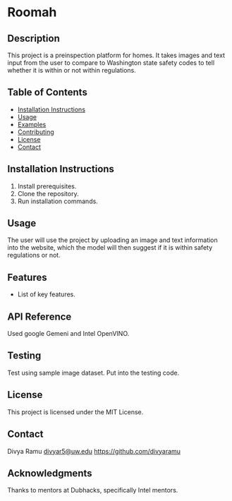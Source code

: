 # Roomah

## Description
This project is a preinspection platform for homes. It takes images and text input from the user to compare to Washington state safety codes
to tell whether it is within or not within regulations.

## Table of Contents
- [Installation Instructions](#installation-instructions)
- [Usage](#usage)
- [Examples](#examples)
- [Contributing](#contributing)
- [License](#license)
- [Contact](#contact)

## Installation Instructions
1. Install prerequisites.
2. Clone the repository.
3. Run installation commands.

## Usage
The user will use the project by uploading an image and text information into the website, which the model will then suggest if it is within safety regulations or not.


## Features
- List of key features.

## API Reference
Used google Gemeni and Intel OpenVINO. 

## Testing
Test using sample image dataset. Put into the testing code. 

## License
This project is licensed under the MIT License.

## Contact
Divya Ramu
divyar5@uw.edu
https://github.com/divyaramu

## Acknowledgments
Thanks to mentors at Dubhacks, specifically Intel mentors. 
